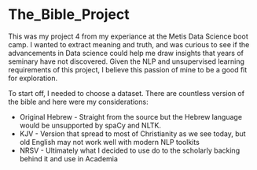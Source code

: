 # The_Bible_Project
This was my project 4 from my experiance at the Metis Data Science boot camp. I wanted to extract meaning and truth, and was curious to see if the advancements in Data science could help me draw insights that years of seminary have not discovered. Given the NLP and unsupervised learning requirements of this project, I believe this passion of mine to be a good fit for exploration.

To start off, I needed to choose a dataset. There are countless version of the bible and here were my considerations:
- Original Hebrew - Straight from the source but the Hebrew language would be unsupported by spaCy and NLTK.
- KJV - Version that spread to most of Christianity as we see today, but old English may not work well with modern NLP toolkits
- NRSV - Ultimately what I decided to use do to the scholarly backing behind it and use in Academia 

